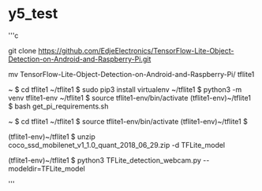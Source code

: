 # y5_test

'''c

git clone https://github.com/EdjeElectronics/TensorFlow-Lite-Object-Detection-on-Android-and-Raspberry-Pi.git



mv TensorFlow-Lite-Object-Detection-on-Android-and-Raspberry-Pi/ tflite1


~ $ cd tflite1
~/tflite1 $ sudo pip3 install virtualenv
~/tflite1 $ python3 -m venv tflite1-env
~/tflite1 $ source tflite1-env/bin/activate
(tflite1-env)~/tflite1 $ bash get_pi_requirements.sh


~ $ cd tflite1
~/tflite1 $ source tflite1-env/bin/activate
(tflite1-env)~/tflite1 $


(tflite1-env)~/tflite1 $ unzip coco_ssd_mobilenet_v1_1.0_quant_2018_06_29.zip -d TFLite_model


(tflite1-env)~/tflite1 $ python3 TFLite_detection_webcam.py --modeldir=TFLite_model

'''
